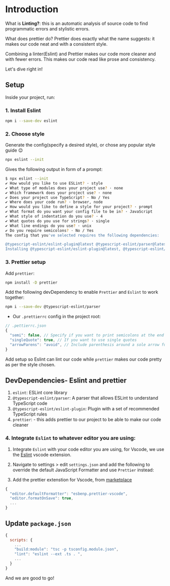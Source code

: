 # Introduction

What is **Linting?**: this is an automatic analysis of source code to find programmatic errors and stylistic errors.

What does prettier do? Prettier does exactly what the name suggests: it makes our code neat and with a consistent style.

Combining a linter(Eslint) and Prettier makes our code more cleaner and with fewer errors.
This makes our code read like prose and consistency.

Let's dive right in!

## Setup

Inside your project, run:

### 1. Install Eslint

```sh
npm i --save-dev eslint
```

### 2. Choose style

Generate the config(specify a desired style), or chose any popular style guide :wink:

```sh
npx eslint --init
```

Gives the following output in form of a prompt:

```sh
$ npx eslint --init
✔ How would you like to use ESLint? · style
✔ What type of modules does your project use? · none
✔ Which framework does your project use? · none
✔ Does your project use TypeScript? · No / Yes
✔ Where does your code run? · browser, node
✔ How would you like to define a style for your project? · prompt
✔ What format do you want your config file to be in? · JavaScript
✔ What style of indentation do you use? · 4
✔ What quotes do you use for strings? · single
✔ What line endings do you use? · unix
✔ Do you require semicolons? · No / Yes
The config that you've selected requires the following dependencies:

@typescript-eslint/eslint-plugin@latest @typescript-eslint/parser@latest
Installing @typescript-eslint/eslint-plugin@latest, @typescript-eslint/parser@latest
```

### 3. Prettier setup

Add `prettier`:

```sh
npm install -D prettier
```

Add the following devDependency to enable `Prettier` and `Eslint` to work together:

```sh
npm i --save-dev @typescript-eslint/parser
```

- Our `.prettierrc` config in the project root:

```javascript
// .pettierrc.json
{
  "semi": false, // Specify if you want to print semicolons at the end of statements
  "singleQuote": true, // If you want to use single quotes
  "arrowParens": "avoid", // Include parenthesis around a sole arrow function parameter
}
```

Add setup so Eslint can lint our code while `prettier` makes our code pretty as per the style chosen.

## DevDependencies- Eslint and prettier

1. `eslint`: ESLint core library
2. `@typescript-eslint/parser`: A parser that allows ESLint to understand TypeScript code
3. `@typescript-eslint/eslint-plugin`: Plugin with a set of recommended TypeScript rules
4. `prettier`: - this adds prettier to our project to be able to make our code cleaner

### 4. Integrate `Eslint` to whatever editor you are using:

1. Integrate `Eslint` with your code editor you are using, for Vscode, we use the [Eslint](https://marketplace.visualstudio.com/items?itemName=dbaeumer.vscode-eslint) vscode extension.

2. Navigate to settings > edit `settings.json` and add the following to override the default JavaScript Formatter and use `Prettier` instead:

3. Add the prettier extenstion for Vscode, from [marketplace](https://open-vsx.org/extension/eamodio/gitlens)

```javascript
{
  "editor.defaultFormatter": "esbenp.prettier-vscode",
  "editor.formatOnSave": true,
  ...
}
```

## Update `package.json`

```javascript
{
  scripts: {
    ...
    "build:module": "tsc -p tsconfig.module.json",
    "lint": "eslint --ext .ts . ",
    ...
  }
}
```

And we are good to go!

